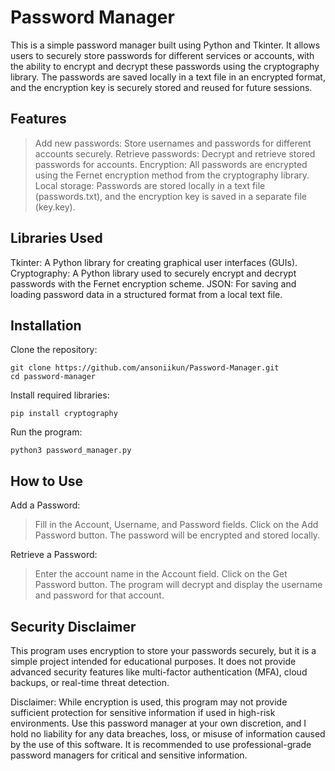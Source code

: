 # Password Manager

This is a simple password manager built using Python and Tkinter. It allows users to securely store passwords for different services or accounts, with the ability to encrypt and decrypt these passwords using the cryptography library. The passwords are saved locally in a text file in an encrypted format, and the encryption key is securely stored and reused for future sessions.

## Features

> Add new passwords: Store usernames and passwords for different accounts securely.
> Retrieve passwords: Decrypt and retrieve stored passwords for accounts.
> Encryption: All passwords are encrypted using the Fernet encryption method from the cryptography library.
> Local storage: Passwords are stored locally in a text file (passwords.txt), and the encryption key is saved in a separate file (key.key).

## Libraries Used

Tkinter: A Python library for creating graphical user interfaces (GUIs).
Cryptography: A Python library used to securely encrypt and decrypt passwords with the Fernet encryption scheme.
JSON: For saving and loading password data in a structured format from a local text file.

## Installation

Clone the repository:

```
git clone https://github.com/ansoniikun/Password-Manager.git
cd password-manager
```

Install required libraries:

```
pip install cryptography
```

Run the program:
```
python3 password_manager.py
```

## How to Use

Add a Password:
>Fill in the Account, Username, and Password fields.
>Click on the Add Password button. The password will be encrypted and stored locally.

Retrieve a Password:
>Enter the account name in the Account field.
>Click on the Get Password button. The program will decrypt and display the username and password for that account.

## Security Disclaimer

This program uses encryption to store your passwords securely, but it is a simple project intended for educational purposes. It does not provide advanced security features like multi-factor authentication (MFA), cloud backups, or real-time threat detection.

Disclaimer: While encryption is used, this program may not provide sufficient protection for sensitive information if used in high-risk environments. Use this password manager at your own discretion, and I hold no liability for any data breaches, loss, or misuse of information caused by the use of this software. It is recommended to use professional-grade password managers for critical and sensitive information.
